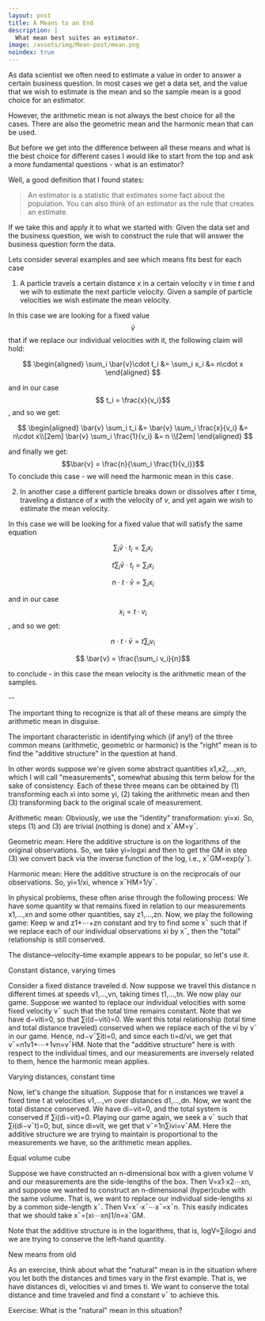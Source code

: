 ```yaml
---
layout: post
title: A Means to an End
description: |
  What mean best suites an estimator.
image: /assets/img/Mean-post/mean.png
noindex: true
---
```


As data scientist we often need to estimate a value in order to answer a certain business question.
In most cases we get a data set, and the value that we wish to estimate is the mean and so the sample mean is a good choice for an estimator.

However, the arithmetic mean is not always the best choice for all the cases. 
There are also the geometric mean and the harmonic mean that can be used.

But before we get into the difference between all these means and what is the best choice for different cases I would like to start from the top and ask a more fundamental questions - what is an estimator?

Well, a good definition that I found states:
> An estimator is a statistic that estimates some fact about the population. 
> You can also think of an estimator as the rule that creates an estimate.

If we take this and apply it to what we started with:
Given the data set and the business question, we wish to construct the rule that will answer the business question form the data.

Lets consider several examples and see which means fits best for each case

1. A particle travels a certain distance _x_ in a certain velocity _v_ in time _t_ and we wih to estimate the next particle velocity.
Given a sample of particle velocities we wish estimate the mean velocity.

In this case we are looking for a fixed value $$\bar{v}$$ that if we replace our individual velocities with it, the following claim will hold:

$$
\begin{aligned}
  \sum_i \bar{v}\cdot t_i &=  \sum_i x_i  &=  n\cdot x 
\end{aligned}
$$

and in our case $$ t_i = \frac{x}{v_i}$$, and so we get:


$$
\begin{aligned}
    \bar{v} \sum_i t_i &= \bar{v} \sum_i \frac{x}{v_i} &= n\cdot x\\[2em]
    \bar{v} \sum_i \frac{1}{v_i}  &= n \\[2em]
\end{aligned}
$$

and finally we get:
$$\bar{v}  = \frac{n}{\sum_i \frac{1}{v_i}}$$
To conclude this case  - we will need the harmonic mean in this case.

2. In another case a different particle breaks down or dissolves after _t_ time, traveling a distance of _x_ with the velocity of _v_, and yet again we wish to estimate the mean velocity.

In this case we will be looking for a fixed value that will satisfy the same equation 

$$ \sum_i \bar{v}\cdot t_i = \sum_i x_i $$

$$ t \sum_i \bar{v}\cdot t_i = \sum_i x_i$$

$$ n \cdot t\cdot \bar{v} = \sum_i x_i$$


and in our case $$ x_i = t\cdot v_i $$, and so we get:

$$  n \cdot t \cdot \bar{v} = t \sum_i  v_i $$

$$ \bar{v} = \frac{\sum_i  v_i}{n}$$

to conclude - in this case the mean velocity is the arithmetic mean of the samples.
 
--

The important thing to recognize is that all of these means are simply the arithmetic mean in disguise.

The important characteristic in identifying which (if any!) of the three common means (arithmetic, geometric or harmonic) is the "right" mean is to find the "additive structure" in the question at hand.

In other words suppose we're given some abstract quantities x1,x2,…,xn, which I will call "measurements", somewhat abusing this term below for the sake of consistency. Each of these three means can be obtained by (1) transforming each xi into some yi, (2) taking the arithmetic mean and then (3) transforming back to the original scale of measurement.

Arithmetic mean: Obviously, we use the "identity" transformation: yi=xi. So, steps (1) and (3) are trivial (nothing is done) and x¯AM=y¯.

Geometric mean: Here the additive structure is on the logarithms of the original observations. So, we take yi=logxi and then to get the GM in step (3) we convert back via the inverse function of the log, i.e., x¯GM=exp(y¯).

Harmonic mean: Here the additive structure is on the reciprocals of our observations. So, yi=1/xi, whence x¯HM=1/y¯.

In physical problems, these often arise through the following process: We have some quantity w that remains fixed in relation to our measurements x1,…,xn and some other quantities, say z1,…,zn. Now, we play the following game: Keep w and z1+⋯+zn constant and try to find some x¯ such that if we replace each of our individual observations xi by x¯, then the "total" relationship is still conserved.

The distance–velocity–time example appears to be popular, so let's use it.

Constant distance, varying times

Consider a fixed distance traveled d. Now suppose we travel this distance n different times at speeds v1,…,vn, taking times t1,…,tn. We now play our game. Suppose we wanted to replace our individual velocities with some fixed velocity v¯ such that the total time remains constant. Note that we have
d−viti=0,
so that ∑i(d−viti)=0. We want this total relationship (total time and total distance traveled) conserved when we replace each of the vi by v¯ in our game. Hence,
nd−v¯∑iti=0,
and since each ti=d/vi, we get that
v¯=n1v1+⋯+1vn=v¯HM.
Note that the "additive structure" here is with respect to the individual times, and our measurements are inversely related to them, hence the harmonic mean applies.

Varying distances, constant time

Now, let's change the situation. Suppose that for n instances we travel a fixed time t at velocities v1,…,vn over distances d1,…,dn. Now, we want the total distance conserved. We have
di−vit=0,
and the total system is conserved if ∑i(di−vit)=0. Playing our game again, we seek a v¯ such that
∑i(di−v¯t)=0,
but, since di=vit, we get that
v¯=1n∑ivi=v¯AM.
Here the additive structure we are trying to maintain is proportional to the measurements we have, so the arithmetic mean applies.

Equal volume cube

Suppose we have constructed an n-dimensional box with a given volume V and our measurements are the side-lengths of the box. Then
V=x1⋅x2⋯xn,
and suppose we wanted to construct an n-dimensional (hyper)cube with the same volume. That is, we want to replace our individual side-lengths xi by a common side-length x¯. Then
V=x¯⋅x¯⋯x¯=x¯n.
This easily indicates that we should take x¯=(xi⋯xn)1/n=x¯GM.

Note that the additive structure is in the logarithms, that is, logV=∑ilogxi and we are trying to conserve the left-hand quantity.

New means from old

As an exercise, think about what the "natural" mean is in the situation where you let both the distances and times vary in the first example. That is, we have distances di, velocities vi and times ti. We want to conserve the total distance and time traveled and find a constant v¯ to achieve this.

Exercise: What is the "natural" mean in this situation?